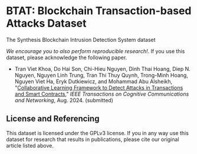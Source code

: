 # BTAT: Blockchain Transaction-based Attacks Dataset

The Synthesis Blockchain Intrusion Detection System dataset

*We encourage you to also perform reproducible research!*. If you use this dataset, please acknowledge the following paper.

- Tran Viet Khoa, Do Hai Son, Chi-Hieu Nguyen, Dinh Thai Hoang, Diep N. Nguyen, Nguyen Linh Trung, Tran Thi Thuy Quynh, Trong-Minh Hoang, Nguyen Viet Ha, Eryk Dutkiewicz, and Mohammad Abu Alsheikh, "[Collaborative Learning Framework to Detect Attacks in Transactions and Smart Contracts](https://arxiv.org/abs/2308.15804)," *IEEE Transactions on Cognitive Communications and Networking*, Aug. 2024. (submitted)

## License and Referencing

This dataset is licensed under the GPLv3 license. If you in any way use this dataset for research that results in publications, please cite our original article listed above.
